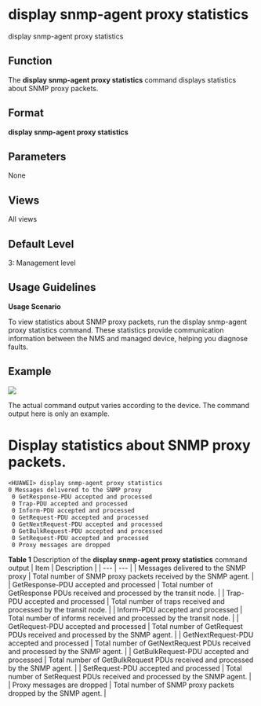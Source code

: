 display snmp-agent proxy statistics
===================================

display snmp-agent proxy statistics

Function
--------



The **display snmp-agent proxy statistics** command displays statistics about SNMP proxy packets.




Format
------

**display snmp-agent proxy statistics**


Parameters
----------

None

Views
-----

All views


Default Level
-------------

3: Management level


Usage Guidelines
----------------

**Usage Scenario**

To view statistics about SNMP proxy packets, run the display snmp-agent proxy statistics command. These statistics provide communication information between the NMS and managed device, helping you diagnose faults.


Example
-------

![](../public_sys-resources/note_3.0-en-us.png) 

The actual command output varies according to the device. The command output here is only an example.


# Display statistics about SNMP proxy packets.
```
<HUAWEI> display snmp-agent proxy statistics
0 Messages delivered to the SNMP proxy
 0 GetResponse-PDU accepted and processed
 0 Trap-PDU accepted and processed
 0 Inform-PDU accepted and processed
 0 GetRequest-PDU accepted and processed
 0 GetNextRequest-PDU accepted and processed
 0 GetBulkRequest-PDU accepted and processed
 0 SetRequest-PDU accepted and processed
 0 Proxy messages are dropped

```

**Table 1** Description of the **display snmp-agent proxy statistics** command output
| Item | Description |
| --- | --- |
| Messages delivered to the SNMP proxy | Total number of SNMP proxy packets received by the SNMP agent. |
| GetResponse-PDU accepted and processed | Total number of GetResponse PDUs received and processed by the transit node. |
| Trap-PDU accepted and processed | Total number of traps received and processed by the transit node. |
| Inform-PDU accepted and processed | Total number of informs received and processed by the transit node. |
| GetRequest-PDU accepted and processed | Total number of GetRequest PDUs received and processed by the SNMP agent. |
| GetNextRequest-PDU accepted and processed | Total number of GetNextRequest PDUs received and processed by the SNMP agent. |
| GetBulkRequest-PDU accepted and processed | Total number of GetBulkRequest PDUs received and processed by the SNMP agent. |
| SetRequest-PDU accepted and processed | Total number of SetRequest PDUs received and processed by the SNMP agent. |
| Proxy messages are dropped | Total number of SNMP proxy packets dropped by the SNMP agent. |